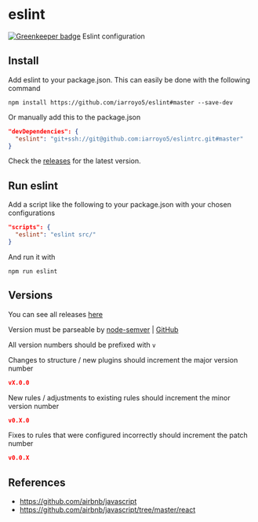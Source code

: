 # eslint

[![Greenkeeper badge](https://badges.greenkeeper.io/iarroyo5/eslintrc.svg)](https://greenkeeper.io/)
Eslint configuration

## Install
Add eslint to your package.json. This can easily be done with the following command

```shell
npm install https://github.com/iarroyo5/eslint#master --save-dev
```

Or manually add this to the package.json

```json
"devDependencies": {
  "eslint": "git+ssh://git@github.com:iarroyo5/eslintrc.git#master"
}
```

Check the [releases](https://github.com/iarroyo5/eslintrc/releases) for the latest version.

## Run eslint

Add a script like the following to your package.json with your chosen configurations

```json
"scripts": {
  "eslint": "eslint src/"
}
```

And run it with

```shell
npm run eslint
```

## Versions

You can see all releases [here](https://github.com/iarroyo5/eslintrc/releases)

Version must be parseable by [node-semver](https://docs.npmjs.com/misc/semver) | [GitHub](https://github.com/npm/node-semver)

All version numbers should be prefixed with `v`

Changes to structure / new plugins should increment the major version number

```json
vX.0.0
```

New rules / adjustments to existing rules should increment the minor version number

```json
v0.X.0
```

Fixes to rules that were configured incorrectly should increment the patch number

```json
v0.0.X
```

## References
- https://github.com/airbnb/javascript
- https://github.com/airbnb/javascript/tree/master/react
